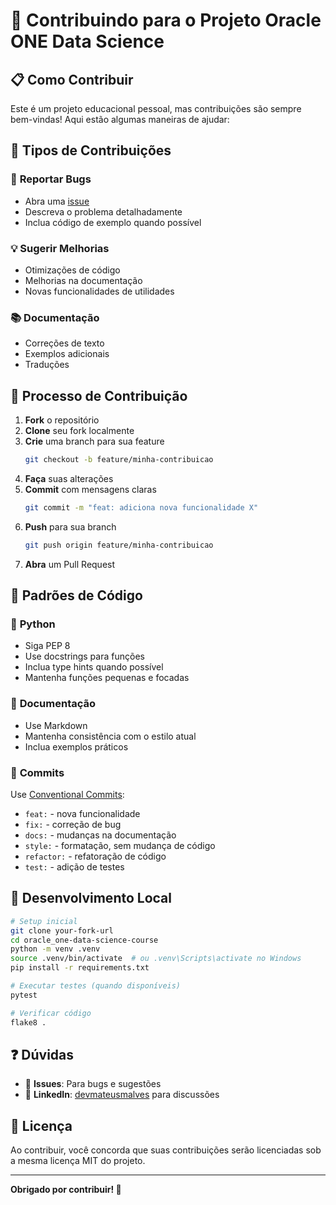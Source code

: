 # 🤝 Contribuindo para o Projeto Oracle ONE Data Science

## 📋 **Como Contribuir**

Este é um projeto educacional pessoal, mas contribuições são sempre bem-vindas! Aqui estão algumas maneiras de ajudar:

## 🎯 **Tipos de Contribuições**

### 🐛 **Reportar Bugs**
- Abra uma [issue](https://github.com/mateusmalves/oracle_one-data-science-course/issues)
- Descreva o problema detalhadamente
- Inclua código de exemplo quando possível

### 💡 **Sugerir Melhorias**
- Otimizações de código
- Melhorias na documentação
- Novas funcionalidades de utilidades

### 📚 **Documentação**
- Correções de texto
- Exemplos adicionais
- Traduções

## 🔧 **Processo de Contribuição**

1. **Fork** o repositório
2. **Clone** seu fork localmente
3. **Crie** uma branch para sua feature
   ```bash
   git checkout -b feature/minha-contribuicao
   ```
4. **Faça** suas alterações
5. **Commit** com mensagens claras
   ```bash
   git commit -m "feat: adiciona nova funcionalidade X"
   ```
6. **Push** para sua branch
   ```bash
   git push origin feature/minha-contribuicao
   ```
7. **Abra** um Pull Request

## 📝 **Padrões de Código**

### 🐍 **Python**
- Siga PEP 8
- Use docstrings para funções
- Inclua type hints quando possível
- Mantenha funções pequenas e focadas

### 📖 **Documentação**
- Use Markdown
- Mantenha consistência com o estilo atual
- Inclua exemplos práticos

### 🎨 **Commits**
Use [Conventional Commits](https://conventionalcommits.org/):
- `feat:` - nova funcionalidade
- `fix:` - correção de bug
- `docs:` - mudanças na documentação
- `style:` - formatação, sem mudança de código
- `refactor:` - refatoração de código
- `test:` - adição de testes

## 🚀 **Desenvolvimento Local**

```bash
# Setup inicial
git clone your-fork-url
cd oracle_one-data-science-course
python -m venv .venv
source .venv/bin/activate  # ou .venv\Scripts\activate no Windows
pip install -r requirements.txt

# Executar testes (quando disponíveis)
pytest

# Verificar código
flake8 .
```

## ❓ **Dúvidas**

- 📧 **Issues**: Para bugs e sugestões
- 💼 **LinkedIn**: [devmateusmalves](https://www.linkedin.com/in/devmateusmalves/) para discussões

## 📄 **Licença**

Ao contribuir, você concorda que suas contribuições serão licenciadas sob a mesma licença MIT do projeto.

---

**Obrigado por contribuir! 🙏**
